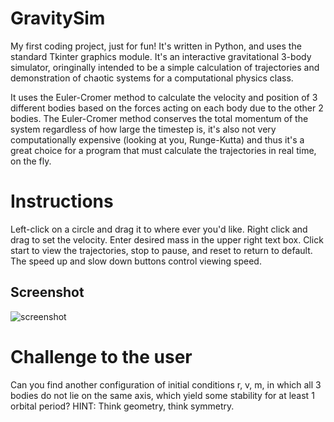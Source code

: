 # GravitySim
My first coding project, just for fun! It's written in Python, and uses the standard Tkinter graphics module. It's an interactive gravitational 3-body simulator, oringinally intended to be a simple calculation of trajectories and demonstration of chaotic systems for a computational physics class.

It uses the Euler-Cromer method to calculate the velocity and position of 3 different bodies based on the forces acting on each body due to the other 2 bodies. The Euler-Cromer method conserves the total momentum of the system regardless of how large the timestep is, it's also not very computationally expensive (looking at you, Runge-Kutta) and thus it's a great choice for a program that must calculate the trajectories in real time, on the fly.

# Instructions
Left-click on a circle and drag it to where ever you'd like. Right click and drag to set the velocity. Enter desired mass in the upper right text box. Click start to view the trajectories, stop to pause, and reset to return to default. The speed up and slow down buttons control viewing speed. 

## Screenshot

![screenshot](https://cloud.githubusercontent.com/assets/18639528/14873539/75ba35c0-0cbd-11e6-85a2-75c36d3a1668.png)

# Challenge to the user
Can you find another configuration of initial conditions r, v, m, in which all 3 bodies do not lie on the same axis, which yield some stability for at least 1 orbital period? HINT: Think geometry, think symmetry. 


